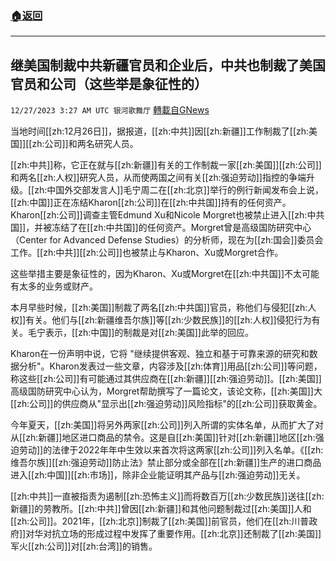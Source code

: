 ###  [:house:返回](README.md)
---


## 继美国制裁中共新疆官员和企业后，中共也制裁了美国官员和公司（这些举是象征性的）
`12/27/2023 3:27 AM UTC 银河歌舞厅` [轉載自GNews](https://gnews.org/articles/2155133)


当地时间[[zh:12月26日]]，据报道，[[zh:中共]]因[[zh:新疆]]工作制裁了[[zh:美国]][[zh:公司]]和两名研究人员。

[[zh:中共]]称，它正在就与[[zh:新疆]]有关的工作制裁一家[[zh:美国]][[zh:公司]]和两名[[zh:人权]]研究人员，从而使两国之间有关[[zh:强迫劳动]]指控的争端升级。[[zh:中国外交部发言人]]毛宁周二在[[zh:北京]]举行的例行新闻发布会上说，[[zh:中国]]正在冻结Kharon[[zh:公司]]在[[zh:中共国]]持有的任何资产。Kharon[[zh:公司]]调查主管Edmund Xu和Nicole Morgret也被禁止进入[[zh:中共国]]，并被冻结了在[[zh:中共国]]的任何资产。Morgret曾是高级国防研究中心（Center for Advanced Defense Studies）的分析师，现在为[[zh:国会]]委员会工作。[[zh:中共]][[zh:公司]]也被禁止与Kharon、Xu或Morgret合作。

这些举措主要是象征性的，因为Kharon、Xu或Morgret在[[zh:中共国]]不太可能有太多的业务或财产。

本月早些时候，[[zh:美国]]制裁了两名[[zh:中共国]]官员，称他们与侵犯[[zh:人权]]有关。他们与[[zh:新疆维吾尔族]]等[[zh:少数民族]]的[[zh:人权]]侵犯行为有关。毛宁表示，[[zh:中国]]的制裁是对[[zh:美国]]此举的回应。

Kharon在一份声明中说，它将 "继续提供客观、独立和基于可靠来源的研究和数据分析"。Kharon发表过一些文章，内容涉及[[zh:体育]]用品[[zh:公司]]等问题，称这些[[zh:公司]]有可能通过其供应商在[[zh:新疆]][[zh:强迫劳动]]。[[zh:美国]]高级国防研究中心认为，Morgret帮助撰写了一篇论文，该论文称，[[zh:美国]]大[[zh:公司]]的供应商从"显示出[[zh:强迫劳动]]风险指标"的[[zh:公司]]获取黄金。

今年夏天，[[zh:美国]]将另外两家[[zh:公司]]列入所谓的实体名单，从而扩大了对从[[zh:新疆]]地区进口商品的禁令。这是自[[zh:美国]]针对[[zh:新疆]]地区[[zh:强迫劳动]]的法律于2022年年中生效以来首次将这两家[[zh:公司]]列入名单。《[[zh:维吾尔族]][[zh:强迫劳动]]防止法》禁止部分或全部在[[zh:新疆]]生产的进口商品进入[[zh:中国]][[zh:市场]]，除非企业能证明其产品与[[zh:强迫劳动]]无关。

[[zh:中共]]一直被指责为遏制[[zh:恐怖主义]]而将数百万[[zh:少数民族]]送往[[zh:新疆]]的劳教所。[[zh:中共]]曾因[[zh:新疆]]和其他问题制裁过[[zh:美国]]人和[[zh:公司]]。2021年，[[zh:北京]]制裁了[[zh:美国]]前官员，他们在[[zh:川普政府]]对华对抗立场的形成过程中发挥了重要作用。[[zh:北京]]还制裁了[[zh:美国]]军火[[zh:公司]]对[[zh:台湾]]的销售。



